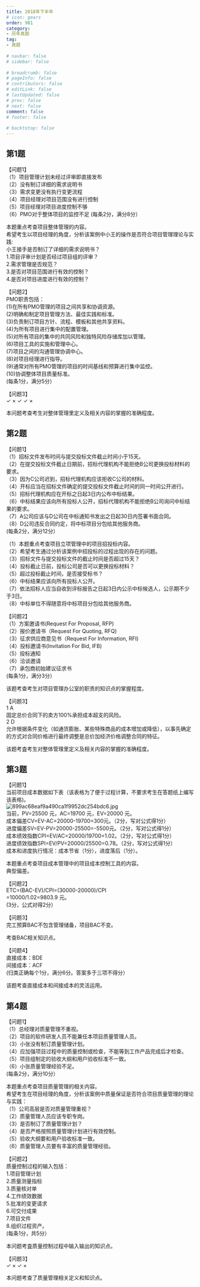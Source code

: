 ```yaml
---  
title: 2018年下半年  
# icon: gears  
order: 981  
category:  
- 历年真题  
tag:  
- 真题  
  
# navbar: false  
# sidebar: false  
  
# breadcrumb: false  
# pageInfo: false  
# contributors: false  
# editLink: false  
# lastUpdated: false  
# prev: false  
# next: false  
comment: false  
# footer: false  
  
# backtotop: false  
---  
```

## 第1题 ##

【问题1】  
（1）项目管理计划未经过评审即直接发布  
（2）没有制订详细的需求说明书  
（3）需求变更没有执行变更流程  
（4）项目经理对项目范围没有进行控制  
（5）项目经理对项目进度控制不够  
（6）PMO对于整体项目的监控不足 (每条2分，满分8分）  
  
本题重点考查项目整体管理的内容。  
希望考生以项目经理的角度，分析该案例中小王的操作是否符合项目管理理论与实践:  
小王接手是否制订了详细的需求说明书？  
1.项目评审计划是否经过项目组的评审？  
2.需求管理是否规范？  
3.是否对项目范围进行有效的控制？  
4.是否对项目进度进行有效的控制？  
  
【问题2】  
PMO职责包括：  
(1)在所有PMO管理的项目之间共享和协调资源。  
(2)明确和制定项目管理方法、最佳实践和标准。  
(3)负责制订项目方针、流程、模板和其他共享资料。  
(4)为所有项目进行集中的配置管理。  
(5)对所有项目的集中的共同风险和独特风险存储库加以管理。  
(6)项目工具的实施和管理中心。  
(7)项目之间的沟通管理协调中心。  
(8)对项目经理进行指导。  
(9)通常对所有PMO管理的项目的时间基线和预算进行集中监控。  
(10)协调整体项目质量标准。  
(每条1分，满分5分）  
  
【问题3】  
✓ × ✓ ✓ ×  
  
本问题考查考生对整体管理里定义及相关内容的掌握的准确程度。  


## 第2题 ##

【问题1】  
（1）招标文件发布时间与提交投标文件截止时间小于15天。  
（2）在提交投标文件截止日期前，招标代理机构不能拒绝B公司更换投标材料的要求。  
（3）因为C公司迟到，招标代理机构应该拒收C公司的材料。  
（4）开标应当在招标文件确定的提交投标文件截止时间的同一时间公开进行。  
（5）招标代理机构应在开标之日起3日内公布中标结果。  
（6）中标结果应该向所有投标人公开，招标代理机构不能拒绝B公司询问中标结果的要求。  
（7）A公司应该与D公司在中标通知书发出之日起30日内签署书面合同。  
（8）D公司违反合同约定，将中标项目分包给其他服务商。  
(每条2分，满分12分）  
  
（1）本题重点考查项目立项管理中的项目招投标内容。  
（2）希望考生通过分析该案例中招投标的过程出现的存在的问题。  
（3）招标文件与提交投标文件的截止时间是否超过15天？  
（4）投标截止日前，投标公司是否可以更换投标材料？  
（5）超过投标截止时间，是否接受标书？  
（6）中标结果应该向所有投标人公开。  
（7）依法招标人应当自收到评标报告之日起3日内公示中标候选人，公示期不少于3日。  
（8）中标单位不得随意将中标项目分包给其他服务商。  
  
【问题2】  
（1）方案邀请书(Request For Proposal, RFP)  
（2）报价邀请书（Request For Quoting, RFQ)  
（3）征求供应商意见书（Request For Information, RFI)  
（4）投标邀请书(Invitation For Bid, IFB)  
（5）投标通知  
（6）洽谈邀请  
（7）承包商初始建议征求书  
(每条1分，满分3分）  
  
该题考查考生对项目管理办公室的职责的知识点的掌握程度。  
  
【问题3】  
1 A  
固定总价合同下的卖方100%承担成本超支的风险。  
2 D  
允许根据条件变化（如通货膨胀、某些特殊商品的成本增加或降低），以事先确定的方式对合同价格进行最终调整是总价加经济价格调整合同的特征。  
  
该题考査考生对整体管理里定义及相关内容的掌握的准确程度。  


## 第3题 ##

【问题1】  
当前项目成本数据如下表（该表格为了便于过程计算，不要求考生在答题纸上编写该表格)。  
![899ac68eaf9a490ca1f9952dc254bdc6.jpg][]  
当前，PV=25500 元，AC=19700 元，EV=20000 元。  
成本偏差CV=EV-AC=20000-19700=300元。（2分，写对公式得1分）  
进度偏差SV=EV-PV=20000-25500=-5500元。（2分，写对公式得1分）  
成本绩效指数CPI=EV/AC=20000/19700=1.02。（2分，写对公式得1分）  
进度绩效指数SPI=EV/PV=20000/25500=0.78。（2分，写对公式得1分）  
成本和进度执行情况：成本节省（1分），进度落后（1分）。  
  
本题重点考查项目成本管理中的项目成本控制工具的内容。  
典型偏差。  
  
【问题2】  
ETC=(BAC-EV)/CPI=(30000-20000)/CPI  
=10000/1.02=9803.9 元。  
(3分，公式对得2分）  
  
【问题3】  
完工预算BAC不包含管理储备，项目BAC不变。  
  
考查BAC相关知识点。  
  
【问题4】  
直接成本：BDE  
间接成本：ACF  
(归类正确每个1分，满分6分。答案多于三项不得分）  
  
该题考查直接成本和间接成本的灵活运用。  


## 第4题 ##

【问题1】  
（1）总经理对质量管理不重视。  
（2）项目的软件研发人员不能兼任本项目质量管理人员。  
（3）小张没有制订质量管理计划。  
（4）应加强项目过程中的质量控制或检查，不能等到工作产品完成后才检查。  
（5）项目组制定的验收大纲和用户验收标准不一致。  
（6）小张质量管理经验不足。  
(每条2分，满分10分）  
  
本题重点考查项目质量管理的相关内容。  
希望考生在项目经理的角度，分析该案例中质量保证是否符合项目质量管理的理论与实践：  
（1）公司高层是否对质量管理重视？  
（2）质量管理人员应该专职专岗。  
（3）是否制订了质量管理计划？  
（4）是否严格按照质量管理计划进行有效控制。  
（5）验收大纲要和用户验收标准一致。  
（6）质量管理人员要有丰富的质量管理经验。  
  
【问题2】  
质量控制过程的输入包括：  
1.项目管理计划  
2.质量测量指标  
3.质量核对单  
4.工作绩效数据  
5.批准的变更请求  
6.可交付成果  
7.项目文件  
8.组织过程资产。  
(每条1分，共5分）  
  
本问题考査质量控制过程中输入输出的知识点。  
  
【问题3】  
✓ × ✓ ×  
  
本问题考查了质量管理相关定义和知识点。  



[899ac68eaf9a490ca1f9952dc254bdc6.jpg]: https://www.xkxxkx.cn/file/exam/software/系统集成项目管理工程师/案例/第3题/899ac68eaf9a490ca1f9952dc254bdc6.jpg
